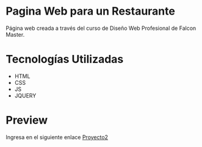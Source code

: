 # Pagina Web para un Restaurante
  Página web creada a través del curso de Diseño Web Profesional de Falcon Master.

# Tecnologías Utilizadas
* HTML
* CSS
* JS
* JQUERY

# Preview
Ingresa en el siguiente enlace [Proyecto2](https://david-villegas.github.io/Proyecto2-Restaurant/)
